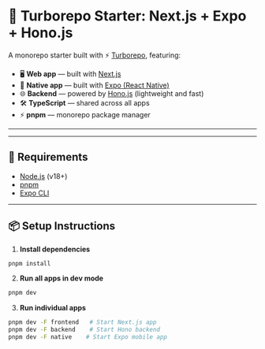 # 🚀 Turborepo Starter: Next.js + Expo + Hono.js

A monorepo starter built with ⚡️ [Turborepo](https://turbo.build/repo), featuring:

- 🖥️ **Web app** — built with [Next.js](https://nextjs.org/)
- 📱 **Native app** — built with [Expo (React Native)](https://expo.dev/)
- 🌐 **Backend** — powered by [Hono.js](https://hono.dev/) (lightweight and fast)
- 🛠️ **TypeScript** — shared across all apps
- ⚡ **pnpm** — monorepo package manager

---



---

## 🧱 Requirements

- [Node.js](https://nodejs.org/) (v18+)
- [pnpm](https://pnpm.io/)
- [Expo CLI](https://docs.expo.dev/get-started/installation/)

---

## 📦 Setup Instructions

1. **Install dependencies**

```bash
pnpm install
```

2. **Run all apps in dev mode**

```bash
pnpm dev
```

3. **Run individual apps**

```bash
pnpm dev -F frontend   # Start Next.js app
pnpm dev -F backend    # Start Hono backend
pnpm dev -F native    # Start Expo mobile app
```